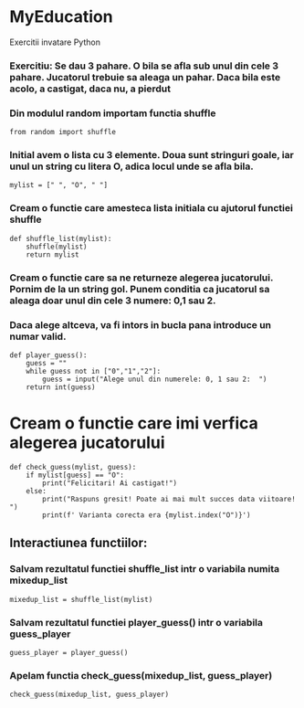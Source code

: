 # MyEducation
Exercitii invatare Python
### __Exercitiu: Se dau 3 pahare. O bila se afla sub unul din cele 3 pahare. Jucatorul trebuie sa aleaga un pahar. Daca bila este acolo, a castigat, daca nu, a pierdut__

### Din modulul random importam functia shuffle
```
from random import shuffle
```

### Initial avem o lista cu 3 elemente. Doua sunt stringuri goale, iar unul un string cu litera **O**, adica locul unde se afla bila. 

```
mylist = [" ", "O", " "]
```

### Cream o functie care amesteca lista initiala cu ajutorul functiei shuffle

```
def shuffle_list(mylist):
    shuffle(mylist)
    return mylist
```

### Cream o functie care sa ne returneze alegerea jucatorului. Pornim de la un string gol. Punem conditia ca jucatorul sa aleaga doar unul din cele 3 numere: 0,1 sau 2.
### Daca alege altceva, va fi intors in bucla pana introduce un numar valid.


```
def player_guess():
    guess = ""
    while guess not in ["0","1","2"]:
        guess = input("Alege unul din numerele: 0, 1 sau 2:  ")
    return int(guess)
```

# Cream o functie care imi verfica alegerea jucatorului

```
def check_guess(mylist, guess):
    if mylist[guess] == "O":
        print("Felicitari! Ai castigat!")
    else:
        print("Raspuns gresit! Poate ai mai mult succes data viitoare! ")
        print(f' Varianta corecta era {mylist.index("O")}')
```

## Interactiunea functiilor:

### Salvam rezultatul functiei shuffle_list intr o variabila numita mixedup_list
```
mixedup_list = shuffle_list(mylist)
```

### Salvam rezultatul functiei player_guess() intr o variabila guess_player
```
guess_player = player_guess()
```
### Apelam functia check_guess(mixedup_list, guess_player)
```
check_guess(mixedup_list, guess_player)
```
